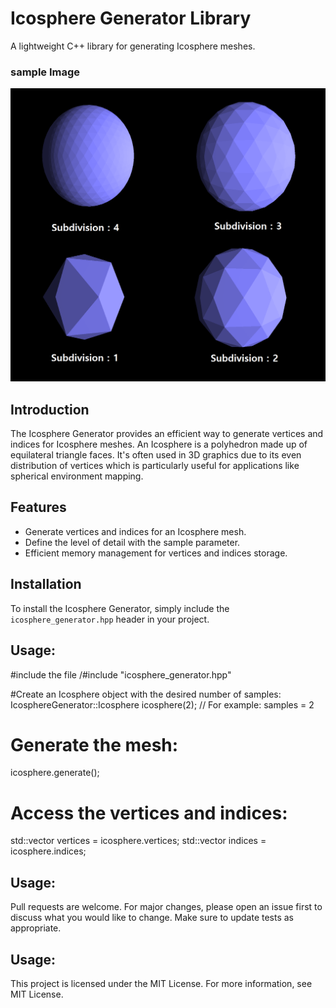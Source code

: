 # Icosphere Generator Library

A lightweight C++ library for generating Icosphere meshes.

### sample Image
![image](icosphere.png)

## Introduction

The Icosphere Generator provides an efficient way to generate vertices and indices for Icosphere meshes. An Icosphere is a polyhedron made up of equilateral triangle faces. It's often used in 3D graphics due to its even distribution of vertices which is particularly useful for applications like spherical environment mapping.

## Features

- Generate vertices and indices for an Icosphere mesh.
- Define the level of detail with the sample parameter.
- Efficient memory management for vertices and indices storage.

## Installation

To install the Icosphere Generator, simply include the `icosphere_generator.hpp` header in your project.

## Usage:

#include the file
/#include "icosphere_generator.hpp"

#Create an Icosphere object with the desired number of samples:
IcosphereGenerator::Icosphere icosphere(2);  // For example: samples = 2

# Generate the mesh:
icosphere.generate();

# Access the vertices and indices:
std::vector<float> vertices = icosphere.vertices;
std::vector<unsigned int> indices = icosphere.indices;

## Usage:
Pull requests are welcome. For major changes, please open an issue first to discuss what you would like to change. Make sure to update tests as appropriate.

## Usage:
This project is licensed under the MIT License. For more information, see MIT License.
